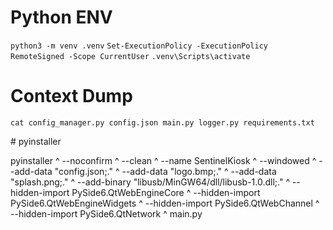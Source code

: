 # Python ENV

`python3 -m venv .venv`
`Set-ExecutionPolicy -ExecutionPolicy RemoteSigned -Scope CurrentUser`
`.venv\Scripts\activate`


# Context Dump

`cat config_manager.py config.json main.py logger.py requirements.txt`

# pyinstaller

pyinstaller ^
  --noconfirm ^
  --clean ^
  --name SentinelKiosk ^
  --windowed ^
  --add-data "config.json;." ^
  --add-data "logo.bmp;." ^
  --add-data "splash.png;." ^
  --add-binary "libusb/MinGW64/dll/libusb-1.0.dll;." ^
  --hidden-import PySide6.QtWebEngineCore ^
  --hidden-import PySide6.QtWebEngineWidgets ^
  --hidden-import PySide6.QtWebChannel ^
  --hidden-import PySide6.QtNetwork ^
  main.py